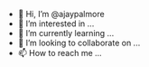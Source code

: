 - 👋 Hi, I’m @ajaypalmore
- 👀 I’m interested in ...
- 🌱 I’m currently learning ...
- 💞️ I’m looking to collaborate on ...
- 📫 How to reach me ...

<!---
ajaypalmore/ajaypalmore is a ✨ special ✨ repository because its `README.md` (this file) appears on your GitHub profile.
You can click the Preview link to take a look at your changes.
--->
